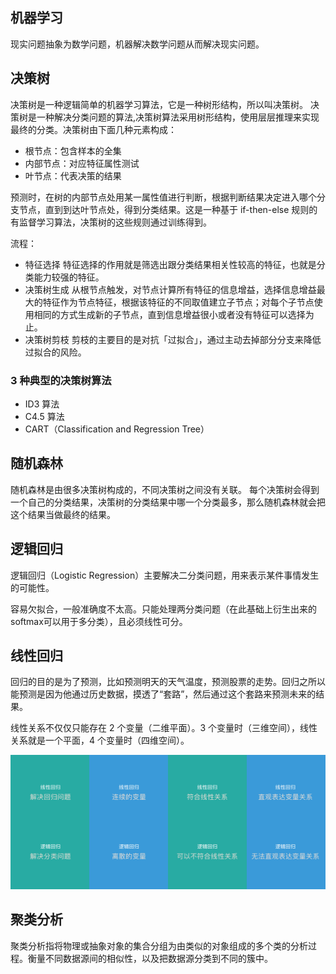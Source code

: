 ## 机器学习
现实问题抽象为数学问题，机器解决数学问题从而解决现实问题。

## 决策树
决策树是一种逻辑简单的机器学习算法，它是一种树形结构，所以叫决策树。
决策树是一种解决分类问题的算法,决策树算法采用树形结构，使用层层推理来实现最终的分类。决策树由下面几种元素构成：
- 根节点：包含样本的全集
- 内部节点：对应特征属性测试
- 叶节点：代表决策的结果

预测时，在树的内部节点处用某一属性值进行判断，根据判断结果决定进入哪个分支节点，直到到达叶节点处，得到分类结果。这是一种基于 if-then-else 规则的有监督学习算法，决策树的这些规则通过训练得到。

流程：
- 特征选择
特征选择的作用就是筛选出跟分类结果相关性较高的特征，也就是分类能力较强的特征。
- 决策树生成
从根节点触发，对节点计算所有特征的信息增益，选择信息增益最大的特征作为节点特征，根据该特征的不同取值建立子节点；对每个子节点使用相同的方式生成新的子节点，直到信息增益很小或者没有特征可以选择为止。
- 决策树剪枝
剪枝的主要目的是对抗「过拟合」，通过主动去掉部分分支来降低过拟合的风险。
### 3 种典型的决策树算法

- ID3 算法
- C4.5 算法
- CART（Classification and Regression Tree）
## 随机森林
随机森林是由很多决策树构成的，不同决策树之间没有关联。
每个决策树会得到一个自己的分类结果，决策树的分类结果中哪一个分类最多，那么随机森林就会把这个结果当做最终的结果。


## 逻辑回归

逻辑回归（Logistic Regression）主要解决二分类问题，用来表示某件事情发生的可能性。

容易欠拟合，一般准确度不太高。只能处理两分类问题（在此基础上衍生出来的softmax可以用于多分类），且必须线性可分。

## 线性回归

回归的目的是为了预测，比如预测明天的天气温度，预测股票的走势。回归之所以能预测是因为他通过历史数据，摸透了“套路”，然后通过这个套路来预测未来的结果。

线性关系不仅仅只能存在 2 个变量（二维平面）。3 个变量时（三维空间），线性关系就是一个平面，4 个变量时（四维空间）。

![](
  ./img/line-logic.png)

## 聚类分析
聚类分析指将物理或抽象对象的集合分组为由类似的对象组成的多个类的分析过程。衡量不同数据源间的相似性，以及把数据源分类到不同的簇中。





